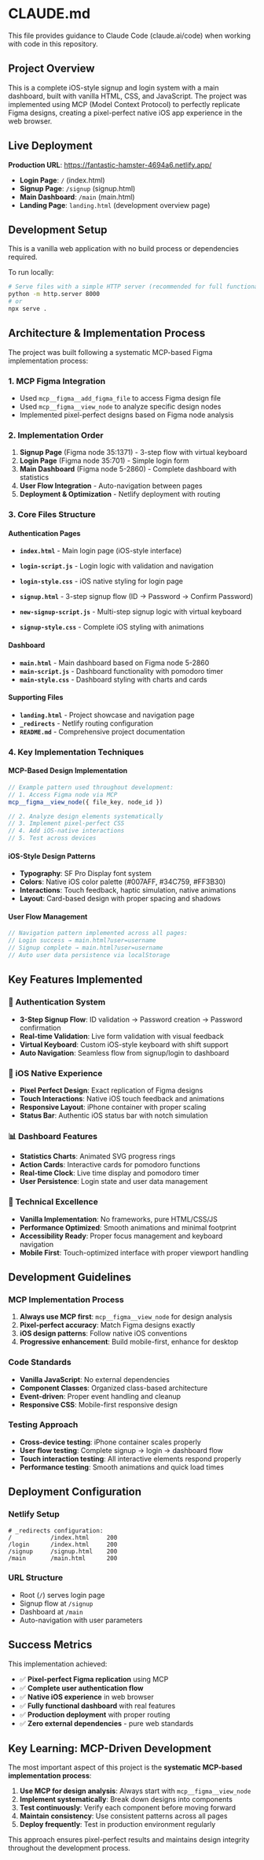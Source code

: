 # CLAUDE.md

This file provides guidance to Claude Code (claude.ai/code) when working with code in this repository.

## Project Overview

This is a complete iOS-style signup and login system with a main dashboard, built with vanilla HTML, CSS, and JavaScript. The project was implemented using MCP (Model Context Protocol) to perfectly replicate Figma designs, creating a pixel-perfect native iOS app experience in the web browser.

## Live Deployment

**Production URL**: https://fantastic-hamster-4694a6.netlify.app/
- **Login Page**: `/` (index.html)
- **Signup Page**: `/signup` (signup.html) 
- **Main Dashboard**: `/main` (main.html)
- **Landing Page**: `landing.html` (development overview page)

## Development Setup

This is a vanilla web application with no build process or dependencies required.

To run locally:
```bash
# Serve files with a simple HTTP server (recommended for full functionality)
python -m http.server 8000
# or
npx serve .
```

## Architecture & Implementation Process

The project was built following a systematic MCP-based Figma implementation process:

### 1. MCP Figma Integration
- Used `mcp__figma__add_figma_file` to access Figma design file
- Used `mcp__figma__view_node` to analyze specific design nodes
- Implemented pixel-perfect designs based on Figma node analysis

### 2. Implementation Order
1. **Signup Page** (Figma node 35:1371) - 3-step flow with virtual keyboard
2. **Login Page** (Figma node 35:701) - Simple login form
3. **Main Dashboard** (Figma node 5-2860) - Complete dashboard with statistics
4. **User Flow Integration** - Auto-navigation between pages
5. **Deployment & Optimization** - Netlify deployment with routing

### 3. Core Files Structure

#### Authentication Pages
- **`index.html`** - Main login page (iOS-style interface)
- **`login-script.js`** - Login logic with validation and navigation
- **`login-style.css`** - iOS native styling for login page

- **`signup.html`** - 3-step signup flow (ID → Password → Confirm Password)
- **`new-signup-script.js`** - Multi-step signup logic with virtual keyboard
- **`signup-style.css`** - Complete iOS styling with animations

#### Dashboard
- **`main.html`** - Main dashboard based on Figma node 5-2860
- **`main-script.js`** - Dashboard functionality with pomodoro timer
- **`main-style.css`** - Dashboard styling with charts and cards

#### Supporting Files
- **`landing.html`** - Project showcase and navigation page
- **`_redirects`** - Netlify routing configuration
- **`README.md`** - Comprehensive project documentation

### 4. Key Implementation Techniques

#### MCP-Based Design Implementation
```javascript
// Example pattern used throughout development:
// 1. Access Figma node via MCP
mcp__figma__view_node({ file_key, node_id })

// 2. Analyze design elements systematically
// 3. Implement pixel-perfect CSS
// 4. Add iOS-native interactions
// 5. Test across devices
```

#### iOS-Style Design Patterns
- **Typography**: SF Pro Display font system
- **Colors**: Native iOS color palette (#007AFF, #34C759, #FF3B30)
- **Interactions**: Touch feedback, haptic simulation, native animations
- **Layout**: Card-based design with proper spacing and shadows

#### User Flow Management
```javascript
// Navigation pattern implemented across all pages:
// Login success → main.html?user=username
// Signup complete → main.html?user=username  
// Auto user data persistence via localStorage
```

## Key Features Implemented

### 🔐 Authentication System
- **3-Step Signup Flow**: ID validation → Password creation → Password confirmation
- **Real-time Validation**: Live form validation with visual feedback
- **Virtual Keyboard**: Custom iOS-style keyboard with shift support
- **Auto Navigation**: Seamless flow from signup/login to dashboard

### 📱 iOS Native Experience  
- **Pixel Perfect Design**: Exact replication of Figma designs
- **Touch Interactions**: Native iOS touch feedback and animations
- **Responsive Layout**: iPhone container with proper scaling
- **Status Bar**: Authentic iOS status bar with notch simulation

### 📊 Dashboard Features
- **Statistics Charts**: Animated SVG progress rings
- **Action Cards**: Interactive cards for pomodoro functions
- **Real-time Clock**: Live time display and pomodoro timer
- **User Persistence**: Login state and user data management

### 🎨 Technical Excellence
- **Vanilla Implementation**: No frameworks, pure HTML/CSS/JS
- **Performance Optimized**: Smooth animations and minimal footprint
- **Accessibility Ready**: Proper focus management and keyboard navigation
- **Mobile First**: Touch-optimized interface with proper viewport handling

## Development Guidelines

### MCP Implementation Process
1. **Always use MCP first**: `mcp__figma__view_node` for design analysis
2. **Pixel-perfect accuracy**: Match Figma designs exactly
3. **iOS design patterns**: Follow native iOS conventions
4. **Progressive enhancement**: Build mobile-first, enhance for desktop

### Code Standards
- **Vanilla JavaScript**: No external dependencies
- **Component Classes**: Organized class-based architecture
- **Event-driven**: Proper event handling and cleanup
- **Responsive CSS**: Mobile-first responsive design

### Testing Approach
- **Cross-device testing**: iPhone container scales properly
- **User flow testing**: Complete signup → login → dashboard flow
- **Touch interaction testing**: All interactive elements respond properly
- **Performance testing**: Smooth animations and quick load times

## Deployment Configuration

### Netlify Setup
```
# _redirects configuration:
/           /index.html     200
/login      /index.html     200  
/signup     /signup.html    200
/main       /main.html      200
```

### URL Structure
- Root (`/`) serves login page
- Signup flow at `/signup` 
- Dashboard at `/main`
- Auto-navigation with user parameters

## Success Metrics

This implementation achieved:
- ✅ **Pixel-perfect Figma replication** using MCP
- ✅ **Complete user authentication flow** 
- ✅ **Native iOS experience** in web browser
- ✅ **Fully functional dashboard** with real features
- ✅ **Production deployment** with proper routing
- ✅ **Zero external dependencies** - pure web standards

## Key Learning: MCP-Driven Development

The most important aspect of this project is the **systematic MCP-based implementation process**:

1. **Use MCP for design analysis**: Always start with `mcp__figma__view_node`
2. **Implement systematically**: Break down designs into components  
3. **Test continuously**: Verify each component before moving forward
4. **Maintain consistency**: Use consistent patterns across all pages
5. **Deploy frequently**: Test in production environment regularly

This approach ensures pixel-perfect results and maintains design integrity throughout the development process.